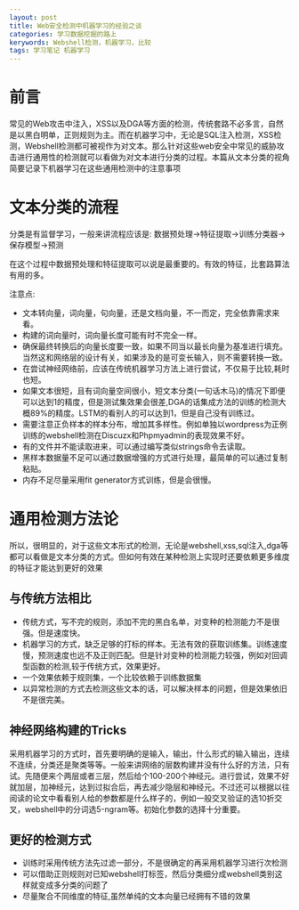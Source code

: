```yaml
---
layout: post
title: Web安全检测中机器学习的经验之谈
categories: 学习数据挖掘的路上
kerywords: Webshell检测，机器学习，比较
tags: 学习笔记 机器学习
---
```



# 前言

常见的Web攻击中注入，XSS以及DGA等方面的检测，传统套路不必多言，自然是以黑白明单，正则规则为主。而在机器学习中，无论是SQL注入检测，XSS检测，Webshell检测都可被视作为对文本。那么针对这些web安全中常见的威胁攻击进行通用性的检测就可以看做为对文本进行分类的过程。本篇从文本分类的视角简要记录下机器学习在这些通用检测中的注意事项

# 文本分类的流程

分类是有监督学习，一般来讲流程应该是: 数据预处理->特征提取->训练分类器->保存模型->预测

在这个过程中数据预处理和特征提取可以说是最重要的。有效的特征，比套路算法有用的多。

注意点:

* 文本转向量，词向量，句向量，还是文档向量，不一而定，完全依靠需求来看。
* 构建的词向量时，词向量长度可能有时不完全一样。
* 确保最终转换后的向量长度要一致，如果不同当以最长向量为基准进行填充。当然这和网络层的设计有关，如果涉及的是可变长输入，则不需要转换一致。
* 在尝试神经网络前，应该在传统机器学习方法上进行尝试，不仅易于比较,耗时也短。
* 如果文本很短，且有词向量空间很小，短文本分类(一句话木马)的情况下即便可以达到1的精度，但是测试集效果会很差,DGA的话集成方法的训练的检测大概89%的精度。LSTM的看别人的可以达到1，但是自己没有训练过。
* 需要注意正负样本的样本分布，增加其多样性。例如单独以wordpress为正例训练的webshell检测在Discuzx和Phpmyadmin的表现效果不好。
* 有的文件并不能读取进来，可以通过编写类似strings命令去读取。
* 黑样本数据量不足可以通过数据增强的方式进行处理，最简单的可以通过复制粘贴。
* 内存不足尽量采用fit generator方式训练，但是会很慢。


# 通用检测方法论

所以，很明显的，对于这些文本形式的检测，无论是webshell,xss,sql注入,dga等都可以看做是文本分类的方式。但如何有效在某种检测上实现时还要依赖更多维度的特征才能达到更好的效果

## 与传统方法相比

* 传统方式，写不完的规则，添加不完的黑白名单，对变种的检测能力不是很强。但是速度快。
* 机器学习的方式，缺乏足够的打标的样本。无法有效的获取训练集。训练速度慢，预测速度也远不及正则匹配。但是针对变种的检测能力较强，例如对回调型函数的检测,较于传统方式，效果更好。
* 一个效果依赖于规则集，一个比较依赖于训练数据集
* 以异常检测的方式去检测这些文本的话，可以解决样本的问题，但是效果依旧不是很完美。

## 神经网络构建的Tricks

采用机器学习的方式时，首先要明确的是输入，输出，什么形式的输入输出，连续不连续，分类还是聚类等等。一般来讲网络的层数构建并没有什么好的方法，只有试。先随便来个两层或者三层，然后给个100-200个神经元。进行尝试，效果不好就加层，加神经元，达到过拟合后，再去减少隐层和神经元。不过还可以根据以往阅读的论文中看看别人给的参数都是什么样子的，例如一般交叉验证的选10折交叉，webshell中的分词选5-ngram等。初始化参数的选择十分重要。


## 更好的检测方式

* 训练时采用传统方法先过滤一部分，不是很确定的再采用机器学习进行次检测
* 可以借助正则规则对已知webshell打标签，然后分类细分成webshell类别这样就变成多分类的问题了
* 尽量聚合不同维度的特征,虽然单纯的文本向量已经拥有不错的效果
